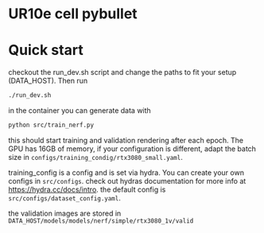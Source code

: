 # UR10e cell pybullet

# Quick start

checkout the run_dev.sh script and change the paths to fit your setup (DATA_HOST). Then run

```bash
./run_dev.sh
```

in the container you can generate data with

```bash
python src/train_nerf.py
```

this should start training and validation rendering after each epoch. The GPU has 16GB of memory, if your configuration
is different, adapt the batch size in `configs/training_condig/rtx3080_small.yaml`.

training_config is a config and is set via hydra. You can create your own configs in `src/configs`. check out
hydras documentation for more info at https://hydra.cc/docs/intro. the default config
is `src/configs/dataset_config.yaml`.

the validation images are stored in `DATA_HOST/models/models/nerf/simple/rtx3080_1v/valid`